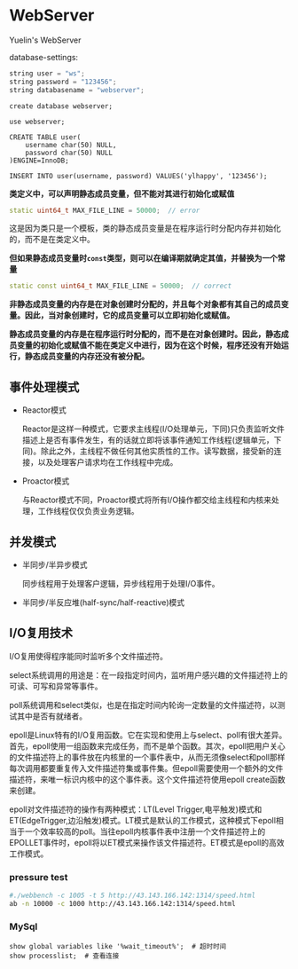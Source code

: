 # WebServer
Yuelin's WebServer

database-settings:
```cpp
string user = "ws";
string password = "123456";
string databasename = "webserver";
```
```mysql
create database webserver;

use webserver;

CREATE TABLE user(
    username char(50) NULL,
    password char(50) NULL
)ENGINE=InnoDB;

INSERT INTO user(username, password) VALUES('ylhappy', '123456');

```

**类定义中，可以声明静态成员变量，但不能对其进行初始化或赋值**
```cpp
static uint64_t MAX_FILE_LINE = 50000;  // error
```
这是因为类只是一个模板，类的静态成员变量是在程序运行时分配内存并初始化的，而不是在类定义中。

**但如果静态成员变量时`const`类型，则可以在编译期就确定其值，并替换为一个常量**
```cpp
static const uint64_t MAX_FILE_LINE = 50000;  // correct
```

**非静态成员变量的内存是在对象创建时分配的，并且每个对象都有其自己的成员变量。因此，当对象创建时，它的成员变量可以立即初始化或赋值。**

**静态成员变量的内存是在程序运行时分配的，而不是在对象创建时。因此，静态成员变量的初始化或赋值不能在类定义中进行，因为在这个时候，程序还没有开始运行，静态成员变量的内存还没有被分配。**

## 事件处理模式
- Reactor模式

  Reactor是这样一种模式，它要求主线程(I/O处理单元，下同)只负责监听文件描述上是否有事件发生，有的话就立即将该事件通知工作线程(逻辑单元，下同)。除此之外，主线程不做任何其他实质性的工作。读写数据，接受新的连接，以及处理客户请求均在工作线程中完成。

- Proactor模式

  与Reactor模式不同，Proactor模式将所有I/O操作都交给主线程和内核来处理，工作线程仅仅负责业务逻辑。

 
## 并发模式
- 半同步/半异步模式

  同步线程用于处理客户逻辑，异步线程用于处理I/O事件。

- 半同步/半反应堆(half-sync/half-reactive)模式


## I/O复用技术
I/O复用使得程序能同时监听多个文件描述符。

select系统调用的用途是：在一段指定时间内，监听用户感兴趣的文件描述符上的可读、可写和异常等事件。

poll系统调用和select类似，也是在指定时间内轮询一定数量的文件描述符，以测试其中是否有就绪者。

epoll是Linux特有的I/O复用函数。它在实现和使用上与select、poll有很大差异。首先，epoll使用一组函数来完成任务，而不是单个函数。其次，epoll把用户关心的文件描述符上的事件放在内核里的一个事件表中，从而无须像select和poll那样每次调用都要重复传入文件描述符集或事件集。但epoll需要使用一个额外的文件描述符，来唯一标识内核中的这个事件表。这个文件描述符使用epoll create函数来创建。

epoll对文件描述符的操作有两种模式：LT(Level Trigger,电平触发)模式和ET(EdgeTrigger,边沿触发)模式。LT模式是默认的工作模式，这种模式下epoll相当于一个效率较高的poll。当往epoll内核事件表中注册一个文件描述符上的EPOLLET事件时，epoll将以ET模式来操作该文件描述符。ET模式是epoll的高效工作模式。


### pressure test
```bash
#./webbench -c 1005 -t 5 http://43.143.166.142:1314/speed.html
ab -n 10000 -c 1000 http://43.143.166.142:1314/speed.html
```

### MySql
```mysql
show global variables like '%wait_timeout%';  # 超时时间
show processlist;  # 查看连接
```